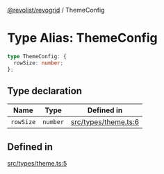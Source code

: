 [@revolist/revogrid](README.md) / ThemeConfig

# Type Alias: ThemeConfig

```ts
type ThemeConfig: {
  rowSize: number;
};
```

## Type declaration

| Name | Type | Defined in |
| ------ | ------ | ------ |
| `rowSize` | `number` | [src/types/theme.ts:6](https://github.com/revolist/revogrid/blob/39cfd614966a26ee6ce63b18984e6b24b2874cc5/src/types/theme.ts#L6) |

## Defined in

[src/types/theme.ts:5](https://github.com/revolist/revogrid/blob/39cfd614966a26ee6ce63b18984e6b24b2874cc5/src/types/theme.ts#L5)
